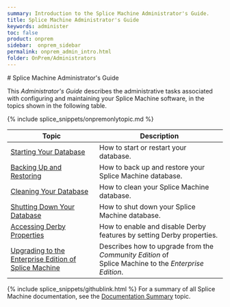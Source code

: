 ```yaml
---
summary: Introduction to the Splice Machine Administrator's Guide.
title: Splice Machine Administrator's Guide
keywords: administer
toc: false
product: onprem
sidebar:  onprem_sidebar
permalink: onprem_admin_intro.html
folder: OnPrem/Administrators
---
```

<section>
<div class="TopicContent" data-swiftype-index="true" markdown="1">
# Splice Machine Administrator's Guide

This *Administrator's Guide* describes the administrative tasks
associated with configuring and maintaining your Splice Machine
software, in the topics shown in the following table.

{% include splice_snippets/onpremonlytopic.md %}

<table summary="Table of descriptions of and links to the sections in this section.">
    <col />
    <col />
    <thead>
        <tr>
            <th>Topic</th>
            <th>Description</th>
        </tr>
    </thead>
    <tbody>
        <tr>
            <td><a href="onprem_admin_startingdb.html">Starting Your Database</a>
            </td>
            <td>How to start or restart your database.</td>
        </tr>
        <tr>
            <td><a href="onprem_admin_backingup.html">Backing Up and Restoring</a>
            </td>
            <td>How to back up and restore your Splice Machine database.</td>
        </tr>
        <tr>
            <td><a href="onprem_admin_cleaningdb.html">Cleaning Your Database</a>
            </td>
            <td>How to clean your Splice Machine database.</td>
        </tr>
        <tr>
            <td><a href="onprem_admin_shuttingdowndb.html">Shutting Down Your Database</a>
            </td>
            <td>How to shut down your Splice Machine database.</td>
        </tr>
        <tr>
            <td><a href="onprem_admin_derbyprops.html">Accessing Derby Properties</a>
            </td>
            <td>How to enable and disable Derby features by setting Derby properties.</td>
        </tr>
        <tr>
            <td><a href="onprem_admin_enablingenterprise.html" class="WithinBook">Upgrading to the Enterprise Edition of Splice Machine</a>
            </td>
            <td>Describes how to upgrade from the <em>Community Edition</em> of Splice Machine to the <em>Enterprise Edition</em>.</td>
        </tr>
    </tbody>
</table>

{% include splice_snippets/githublink.html %}
For a summary of all Splice Machine documentation, see the
[Documentation Summary](notes_usingdocs.html) topic.

</div>
</section>
